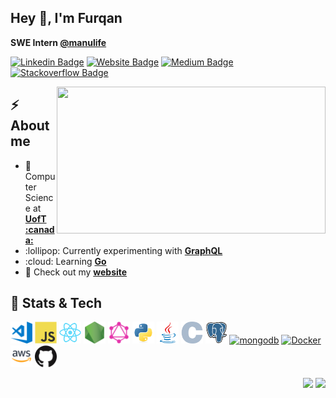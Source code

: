 <h2>Hey 👋, I'm Furqan</h2>

<p><strong>SWE Intern <a href="https://www.manulife.ca/personal.html">@manulife</a></strong></p>
  
[![Linkedin Badge](https://img.shields.io/badge/-Furqan17-blue?style=flat&logo=Linkedin&logoColor=white&link=https://www.linkedin.com/in/Furqanq/)](https://www.linkedin.com/in/Furqanq/)
[![Website Badge](https://img.shields.io/badge/-Furqan.io-651fff?style=flat&logo=Google-Chrome&logoColor=white&link=https://Furqan.io)](https://Furqan.io)
[![Medium Badge](https://img.shields.io/badge/-@Furqan17-14c767?style=flat&logo=Medium&link=https://medium.com/@Furqan17)](https://medium.com/@Furqan17)
[![Stackoverflow Badge](https://img.shields.io/badge/-Furqan17-ef8236?style=flat&logo=Stackoverflow&logoColor=white&link=https://stackoverflow.com/users/13221937/Furqan17)](https://stackoverflow.com/users/13221937/Furqan17)


<img src="https://raw.githubusercontent.com/Furqan17/Furqan17/master/img/firewatch.png" align="right" height="235px" width="430px"  />
<h2>⚡️ About me</h2>
<ul>
<li>🏫 Computer Science at <strong><a href="https://www.utoronto.ca/">UofT :canada:</a></strong></li>
<li>:lollipop: Currently experimenting with <strong><a href="https://graphql.org/">GraphQL</a></strong></li>
<li>:cloud: Learning <strong><a href="https://golang.org/">Go</a></strong></li>
<li>👀 Check out my <strong><a href="https://furqan.io">website</a></strong></li>
</ul>



<h2>🚀 Stats & Tech</h2>
<p align="left">
  <a href="https://code.visualstudio.com/" target="_blank"><img src="https://raw.githubusercontent.com/github/explore/80688e429a7d4ef2fca1e82350fe8e3517d3494d/topics/visual-studio-code/visual-studio-code.png" alt="vscode" width="35" height="35" /></a>
  <a href="https://www.w3schools.com/js/" target="_blank"><img src="https://raw.githubusercontent.com/devicons/devicon/master/icons/javascript/javascript-original.svg" alt="javascript" width="35" height="35" /></a>
  <a href="https://reactjs.org/" target="_blank"><img src="https://raw.githubusercontent.com/devicons/devicon/master/icons/react/react-original.svg" alt="react" width="35" height="35" /></a>
  <a href="https://nodejs.org/en/" target="_blank"><img src="https://raw.githubusercontent.com/github/explore/80688e429a7d4ef2fca1e82350fe8e3517d3494d/topics/nodejs/nodejs.png" alt="nodejs" width="35" height="35" /></a>
  <a href="https://graphql.org/" target="_blank"><img src="https://raw.githubusercontent.com/github/explore/80688e429a7d4ef2fca1e82350fe8e3517d3494d/topics/graphql/graphql.png" alt="grahpql" width="35" height="35" /></a>
  <a href="https://www.python.org/" target="_blank"><img src="https://raw.githubusercontent.com/devicons/devicon/master/icons/python/python-original.svg" alt="python" width="35" height="35" /></a>
  <a href="https://www.w3schools.com/java/java_intro.asp" target="_blank"><img src="https://raw.githubusercontent.com/devicons/devicon/master/icons/java/java-original.svg" alt="java" width="35" height="35" /></a>
  <a href="https://www.learn-c.org/" target="_blank"><img src="https://raw.githubusercontent.com/devicons/devicon/master/icons/c/c-original.svg" alt="c" width="35" height="35" /></a>
  <a href="https://www.postgresql.org/" target="_blank"><img src="https://raw.githubusercontent.com/devicons/devicon/master/icons/postgresql/postgresql-original.svg" alt="postgresql" width="35" height="35" /></a>
  <a href="https://www.mongodb.com/" target="_blank"><img src="https://devicons.github.io/devicon/devicon.git/icons/mongodb/mongodb-original-wordmark.svg" alt="mongodb" width="35" height="35" /></a>
  <a href="https://www.docker.com/" target="_blank"><img src="https://devicons.github.io/devicon/devicon.git/icons/docker/docker-original-wordmark.svg" alt="Docker" width="35" height="35" /></a>
  <a href="https://aws.amazon.com/" target="_blank"><img src="https://raw.githubusercontent.com/github/explore/80688e429a7d4ef2fca1e82350fe8e3517d3494d/topics/aws/aws.png" alt="aws" width="35" height="35" /></a>
  <a href="https://github.com/Furqan17"><img src="https://raw.githubusercontent.com/github/explore/78df643247d429f6cc873026c0622819ad797942/topics/github/github.png" alt="github" width="35" height="35" /></a>

<p align="right">
  <a href="https://github.com/Furqan17"><img src ="https://github-readme-stats.vercel.app/api?username=Furqan17&show_icons=true&count_private=true&theme=buefy&hide_border=true&hide=issues,contribs&include_all_commits=true"></a>
  <a href="https://github.com/Furqan17"><img src ="https://github-readme-stats.vercel.app/api/top-langs/?username=Furqan17&layout=compact&theme=buefy&hide_border=true&hide=html&langs_count=10"></a>
</p>
